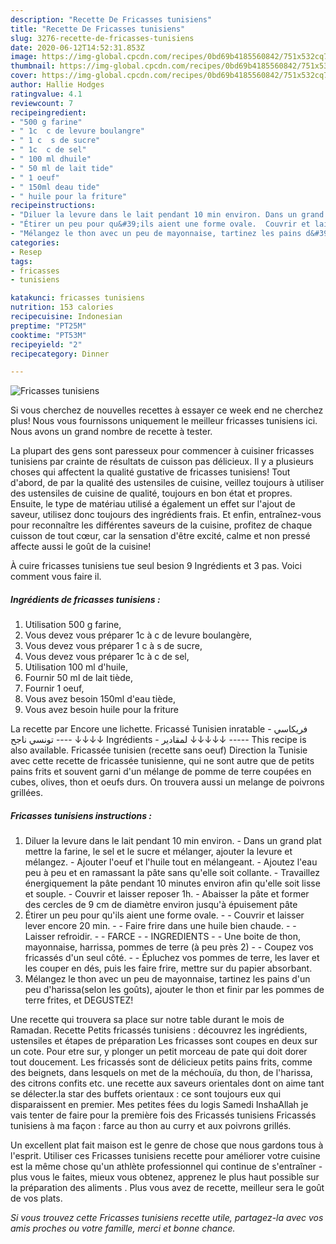 ```yaml
---
description: "Recette De Fricasses tunisiens"
title: "Recette De Fricasses tunisiens"
slug: 3276-recette-de-fricasses-tunisiens
date: 2020-06-12T14:52:31.853Z
image: https://img-global.cpcdn.com/recipes/0bd69b4185560842/751x532cq70/fricasses-tunisiens-photo-principale-de-la-recette.jpg
thumbnail: https://img-global.cpcdn.com/recipes/0bd69b4185560842/751x532cq70/fricasses-tunisiens-photo-principale-de-la-recette.jpg
cover: https://img-global.cpcdn.com/recipes/0bd69b4185560842/751x532cq70/fricasses-tunisiens-photo-principale-de-la-recette.jpg
author: Hallie Hodges
ratingvalue: 4.1
reviewcount: 7
recipeingredient:
- "500 g farine"
- " 1c  c de levure boulangre"
- " 1 c  s de sucre"
- " 1c  c de sel"
- " 100 ml dhuile"
- " 50 ml de lait tide"
- " 1 oeuf"
- " 150ml deau tide"
- " huile pour la friture"
recipeinstructions:
- "Diluer la levure dans le lait pendant 10 min environ. Dans un grand plat mettre la farine, le sel et le sucre et mélanger, ajouter la levure et mélangez. Ajouter l&#39;oeuf et l&#39;huile tout en mélangeant. Ajoutez l&#39;eau peu à peu et en ramassant la pâte sans qu&#39;elle soit collante. Travaillez énergiquement la pâte pendant 10 minutes environ afin qu&#39;elle soit lisse et souple. Couvrir et laisser reposer 1h. Abaisser la pâte et former des cercles de 9 cm de diamètre environ jusqu&#39;à épuisement pâte"
- "Étirer un peu pour qu&#39;ils aient une forme ovale.  Couvrir et laisser lever encore 20 min.  Faire frire dans une huile bien chaude.  Laisser refroidir.  FARCE  INGREDIENTS  Une boite de thon, mayonnaise, harrissa, pommes de terre (à peu près 2)  Coupez vos fricassés d&#39;un seul côté.  Épluchez vos pommes de terre, les laver et les couper en dés, puis les faire frire, mettre sur du papier absorbant."
- "Mélangez le thon avec un peu de mayonnaise, tartinez les pains d&#39;un peu d&#39;harissa(selon les goûts), ajouter le thon et finir par les pommes de terre frites, et DEGUSTEZ!"
categories:
- Resep
tags:
- fricasses
- tunisiens

katakunci: fricasses tunisiens 
nutrition: 153 calories
recipecuisine: Indonesian
preptime: "PT25M"
cooktime: "PT53M"
recipeyield: "2"
recipecategory: Dinner

---
```



![Fricasses tunisiens](https://img-global.cpcdn.com/recipes/0bd69b4185560842/751x532cq70/fricasses-tunisiens-photo-principale-de-la-recette.jpg)

Si vous cherchez de nouvelles recettes à essayer ce week end ne cherchez plus! Nous vous fournissons uniquement le meilleur fricasses tunisiens ici. Nous avons un grand nombre de recette à tester.

La plupart des gens sont paresseux pour commencer à cuisiner fricasses tunisiens par crainte de résultats de cuisson pas délicieux. Il y a plusieurs choses qui affectent la qualité gustative de fricasses tunisiens! Tout d'abord, de par la qualité des ustensiles de cuisine, veillez toujours à utiliser des ustensiles de cuisine de qualité, toujours en bon état et propres. Ensuite, le type de matériau utilisé a également un effet sur l'ajout de saveur, utilisez donc toujours des ingrédients frais. Et enfin, entraînez-vous pour reconnaître les différentes saveurs de la cuisine, profitez de chaque cuisson de tout cœur, car la sensation d'être excité, calme et non pressé affecte aussi le goût de la cuisine!

<!--inarticleads1-->

À cuire fricasses tunisiens tue seul besion 9 Ingrédients et 3 pas. Voici comment vous faire il.

##### Ingrédients de fricasses tunisiens :

1. Utilisation 500 g farine,
1. Vous devez vous préparer  1c à c de levure boulangère,
1. Vous devez vous préparer  1 c à s de sucre,
1. Vous devez vous préparer  1c à c de sel,
1. Utilisation  100 ml d&#39;huile,
1. Fournir  50 ml de lait tiède,
1. Fournir  1 oeuf,
1. Vous avez besoin  150ml d&#39;eau tiède,
1. Vous avez besoin  huile pour la friture


La recette par Encore une lichette. Fricassé Tunisien inratable - فريكاسي تونسي ناجح ---- ↓↓↓↓ Ingrédients - لمقادير ↓↓↓↓↓ ----- This recipe is also available. Fricassée tunisien (recette sans oeuf) Direction la Tunisie avec cette recette de fricassée tunisienne, qui ne sont autre que de petits pains frits et souvent garni d&#39;un mélange de pomme de terre coupées en cubes, olives, thon et oeufs durs. On trouvera aussi un melange de poivrons grillées. 

<!--inarticleads2-->

##### Fricasses tunisiens instructions :

1. Diluer la levure dans le lait pendant 10 min environ. - Dans un grand plat mettre la farine, le sel et le sucre et mélanger, ajouter la levure et mélangez. - Ajouter l&#39;oeuf et l&#39;huile tout en mélangeant. - Ajoutez l&#39;eau peu à peu et en ramassant la pâte sans qu&#39;elle soit collante. - Travaillez énergiquement la pâte pendant 10 minutes environ afin qu&#39;elle soit lisse et souple. - Couvrir et laisser reposer 1h. - Abaisser la pâte et former des cercles de 9 cm de diamètre environ jusqu&#39;à épuisement pâte
1. Étirer un peu pour qu&#39;ils aient une forme ovale. -  - Couvrir et laisser lever encore 20 min. -  - Faire frire dans une huile bien chaude. -  - Laisser refroidir. -  - FARCE -  - INGREDIENTS -  - Une boite de thon, mayonnaise, harrissa, pommes de terre (à peu près 2) -  - Coupez vos fricassés d&#39;un seul côté. -  - Épluchez vos pommes de terre, les laver et les couper en dés, puis les faire frire, mettre sur du papier absorbant.
1. Mélangez le thon avec un peu de mayonnaise, tartinez les pains d&#39;un peu d&#39;harissa(selon les goûts), ajouter le thon et finir par les pommes de terre frites, et DEGUSTEZ!


Une recette qui trouvera sa place sur notre table durant le mois de Ramadan. Recette Petits fricassés tunisiens : découvrez les ingrédients, ustensiles et étapes de préparation Les fricasses sont coupes en deux sur un cote. Pour etre sur, y plonger un petit morceau de pate qui doit dorer tout doucement. Les fricassés sont de délicieux petits pains frits, comme des beignets, dans lesquels on met de la méchouïa, du thon, de l&#39;harissa, des citrons confits etc. une recette aux saveurs orientales dont on aime tant se délecter.la star des buffets orientaux : ce sont toujours eux qui disparaissent en premier. Mes petites fées du logis Samedi InshaAllah je vais tenter de faire pour la première fois des Fricassés tunisiens Fricassés tunisiens à ma façon : farce au thon au curry et aux poivrons grillés. 

<!--inarticleads1-->

<p>
Un excellent plat fait maison est le genre de chose que nous gardons tous à l'esprit. Utiliser ces Fricasses tunisiens recette pour améliorer votre cuisine est la même chose qu'un athlète professionnel qui continue de s'entraîner - plus vous le faites, mieux vous obtenez, apprenez le plus haut possible sur la préparation des aliments . Plus vous avez de recette, meilleur sera le goût de vos plats.
</p>

<p>
<i>Si vous trouvez cette Fricasses tunisiens recette utile, partagez-la avec vos amis proches ou votre famille, merci et bonne chance.</i>
</p>
